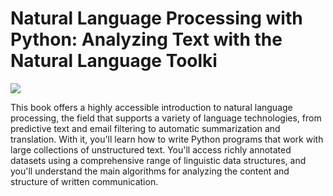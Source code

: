 # Natural Language Processing with Python: Analyzing Text with the Natural Language Toolki
![](https://images-na.ssl-images-amazon.com/images/I/51JZNVJ-1PL.jpg)

This book offers a highly accessible introduction to natural language processing, the field that supports a variety of language technologies, from predictive text and email filtering to automatic summarization and translation. With it, you'll learn how to write Python programs that work with large collections of unstructured text. You'll access richly annotated datasets using a comprehensive range of linguistic data structures, and you'll understand the main algorithms for analyzing the content and structure of written communication.
